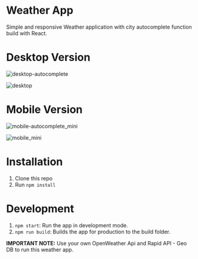 # Weather App

Simple and responsive Weather application with city autocomplete function build with React. 

# Desktop Version

![desktop-autocomplete](https://github.com/AnushkaRi/weather-app/assets/93154379/dfe10185-482c-48cd-8062-43f936b94795)

![desktop](https://github.com/AnushkaRi/weather-app/assets/93154379/3596113a-d933-4c5e-9d08-7a3b00314495)


# Mobile Version

![mobile-autocomplete_mini](https://github.com/AnushkaRi/weather-app/assets/93154379/412375d4-6343-4397-a50d-9189a09ac359)

![mobile_mini](https://github.com/AnushkaRi/weather-app/assets/93154379/57bc251e-748e-49f0-87b1-811717a05149)


# Installation
1. Clone this repo
2. Run `npm install`

# Development
1. `npm start`: Run the app in development mode.
2. `npm run build`: Builds the app for production to the build folder.

**IMPORTANT NOTE:** Use your own OpenWeather Api and Rapid API - Geo DB to run this weather app.
